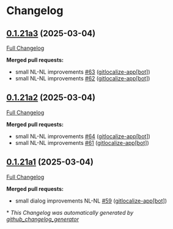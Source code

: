 # Changelog

## [0.1.21a3](https://github.com/OpenVoiceOS/ovos-skill-alerts/tree/0.1.21a3) (2025-03-04)

[Full Changelog](https://github.com/OpenVoiceOS/ovos-skill-alerts/compare/0.1.21a2...0.1.21a3)

**Merged pull requests:**

- small NL-NL improvements [\#63](https://github.com/OpenVoiceOS/ovos-skill-alerts/pull/63) ([gitlocalize-app[bot]](https://github.com/apps/gitlocalize-app))
- small NL-NL improvements [\#62](https://github.com/OpenVoiceOS/ovos-skill-alerts/pull/62) ([gitlocalize-app[bot]](https://github.com/apps/gitlocalize-app))

## [0.1.21a2](https://github.com/OpenVoiceOS/ovos-skill-alerts/tree/0.1.21a2) (2025-03-04)

[Full Changelog](https://github.com/OpenVoiceOS/ovos-skill-alerts/compare/0.1.21a1...0.1.21a2)

**Merged pull requests:**

- small NL-NL improvements [\#64](https://github.com/OpenVoiceOS/ovos-skill-alerts/pull/64) ([gitlocalize-app[bot]](https://github.com/apps/gitlocalize-app))
- small NL-NL improvements [\#61](https://github.com/OpenVoiceOS/ovos-skill-alerts/pull/61) ([gitlocalize-app[bot]](https://github.com/apps/gitlocalize-app))

## [0.1.21a1](https://github.com/OpenVoiceOS/ovos-skill-alerts/tree/0.1.21a1) (2025-03-04)

[Full Changelog](https://github.com/OpenVoiceOS/ovos-skill-alerts/compare/0.1.20...0.1.21a1)

**Merged pull requests:**

- small dialog improvements NL-NL [\#59](https://github.com/OpenVoiceOS/ovos-skill-alerts/pull/59) ([gitlocalize-app[bot]](https://github.com/apps/gitlocalize-app))



\* *This Changelog was automatically generated by [github_changelog_generator](https://github.com/github-changelog-generator/github-changelog-generator)*
